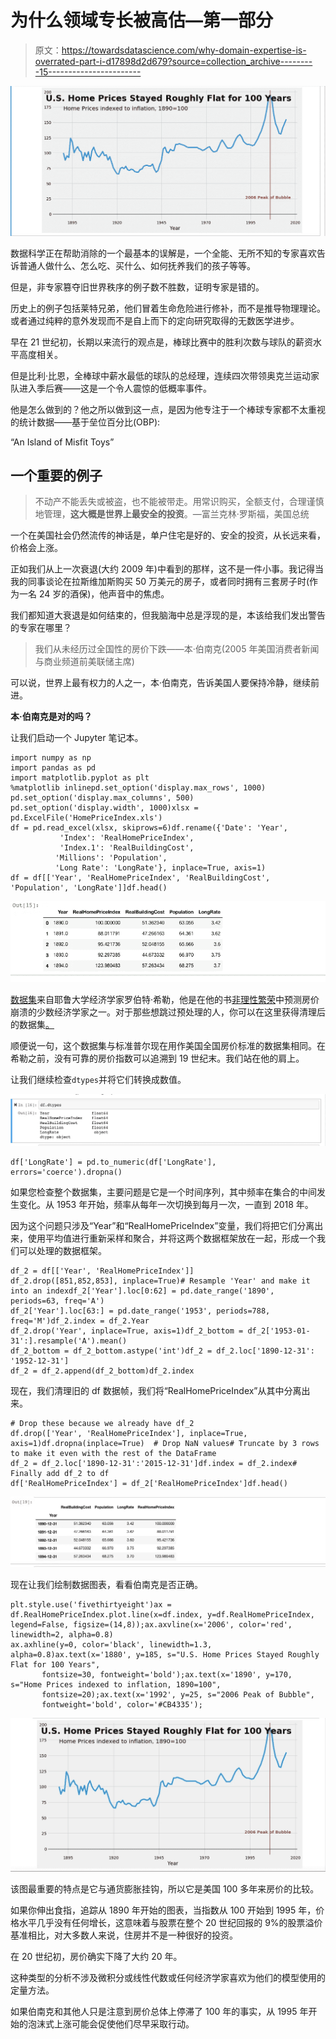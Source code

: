 # 为什么领域专长被高估—第一部分

> 原文：<https://towardsdatascience.com/why-domain-expertise-is-overrated-part-i-d17898d2d679?source=collection_archive---------15----------------------->

![](img/59f482d9931a3dc9eb3298705c713dfa.png)

数据科学正在帮助消除的一个最基本的误解是，一个全能、无所不知的专家喜欢告诉普通人做什么、怎么吃、买什么、如何抚养我们的孩子等等。

但是，非专家篡夺旧世界秩序的例子数不胜数，证明专家是错的。

历史上的例子包括莱特兄弟，他们冒着生命危险进行修补，而不是推导物理理论。或者通过纯粹的意外发现而不是自上而下的定向研究取得的无数医学进步。

早在 21 世纪初，长期以来流行的观点是，棒球比赛中的胜利次数与球队的薪资水平高度相关。

但是比利·比恩，全棒球中薪水最低的球队的总经理，连续四次带领奥克兰运动家队进入季后赛——这是一个令人震惊的低概率事件。

他是怎么做到的？他之所以做到这一点，是因为他专注于一个棒球专家都不太重视的统计数据——基于垒位百分比(OBP):

“An Island of Misfit Toys”

## 一个重要的例子

> 不动产不能丢失或被盗，也不能被带走。用常识购买，全额支付，合理谨慎地管理，**这大概是世界上最安全的投资**。—富兰克林·罗斯福，美国总统

一个在美国社会仍然流传的神话是，单户住宅是好的、安全的投资，从长远来看，价格会上涨。

正如我们从上一次衰退(大约 2009 年)中看到的那样，这不是一件小事。我记得当我的同事谈论在拉斯维加斯购买 50 万美元的房子，或者同时拥有三套房子时(作为一名 24 岁的酒保)，他声音中的焦虑。

我们都知道大衰退是如何结束的，但我脑海中总是浮现的是，本该给我们发出警告的专家在哪里？

> 我们从未经历过全国性的房价下跌——本·伯南克(2005 年美国消费者新闻与商业频道前美联储主席)

可以说，世界上最有权力的人之一，本·伯南克，告诉美国人要保持冷静，继续前进。

**本·伯南克是对的吗？**

让我们启动一个 Jupyter 笔记本。

```
import numpy as np
import pandas as pd
import matplotlib.pyplot as plt
%matplotlib inlinepd.set_option('display.max_rows', 1000)
pd.set_option('display.max_columns', 500)
pd.set_option('display.width', 1000)xlsx = pd.ExcelFile('HomePriceIndex.xls')
df = pd.read_excel(xlsx, skiprows=6)df.rename({'Date': 'Year',
           'Index': 'RealHomePriceIndex',
           'Index.1': 'RealBuildingCost',
          'Millions': 'Population',
          'Long Rate': 'LongRate'}, inplace=True, axis=1)
df = df[['Year', 'RealHomePriceIndex', 'RealBuildingCost', 'Population', 'LongRate']]df.head()
```

![](img/f213e7609656429743b3e017621d97cd.png)

[数据集](http://www.econ.yale.edu/~shiller/data.htm)来自耶鲁大学经济学家罗伯特·希勒，他是在他的书[非理性繁荣](https://www.amazon.com/Irrational-Exuberance-Revised-Expanded-Third/dp/0691173125/ref=sr_1_1?ie=UTF8&qid=1543358036&sr=8-1&keywords=irrational+exuberance+by+robert+shiller)中预测房价崩溃的少数经济学家之一。对于那些想跳过预处理的人，你可以在这里获得清理后的数据集[。](https://github.com/Captmoonshot/irrational_exuberance)

顺便说一句，这个数据集与标准普尔现在用作美国全国房价标准的数据集相同。在希勒之前，没有可靠的房价指数可以追溯到 19 世纪末。我们站在他的肩上。

让我们继续检查`dtypes`并将它们转换成数值。

![](img/01e8ea8e1a8583eae6cc4c56cebdf0d7.png)

```
df['LongRate'] = pd.to_numeric(df['LongRate'], errors='coerce').dropna()
```

如果您检查整个数据集，主要问题是它是一个时间序列，其中频率在集合的中间发生变化。从 1953 年开始，频率从每年一次切换到每月一次，一直到 2018 年。

因为这个问题只涉及“Year”和“RealHomePriceIndex”变量，我们将把它们分离出来，使用平均值进行重新采样和聚合，并将这两个数据框架放在一起，形成一个我们可以处理的数据框架。

```
df_2 = df[['Year', 'RealHomePriceIndex']]
df_2.drop([851,852,853], inplace=True)# Resample 'Year' and make it into an indexdf_2['Year'].loc[0:62] = pd.date_range('1890', periods=63, freq='A')
df_2['Year'].loc[63:] = pd.date_range('1953', periods=788, freq='M')df_2.index = df_2.Year
df_2.drop('Year', inplace=True, axis=1)df_2_bottom = df_2['1953-01-31':].resample('A').mean()
df_2_bottom = df_2_bottom.astype('int')df_2 = df_2.loc['1890-12-31': '1952-12-31']
df_2 = df_2.append(df_2_bottom)df_2.index
```

现在，我们清理旧的 df 数据帧，我们将“RealHomePriceIndex”从其中分离出来。

```
# Drop these because we already have df_2
df.drop(['Year', 'RealHomePriceIndex'], inplace=True, axis=1)df.dropna(inplace=True)  # Drop NaN values# Truncate by 3 rows to make it even with the rest of the DataFrame
df_2 = df_2.loc['1890-12-31':'2015-12-31']df.index = df_2.index# Finally add df_2 to df
df['RealHomePriceIndex'] = df_2['RealHomePriceIndex']df.head()
```

![](img/652e75fdc06e74f48d4aebaac8d0e1e5.png)

现在让我们绘制数据图表，看看伯南克是否正确。

```
plt.style.use('fivethirtyeight')ax = df.RealHomePriceIndex.plot.line(x=df.index, y=df.RealHomePriceIndex, legend=False, figsize=(14,8));ax.axvline(x='2006', color='red', linewidth=2, alpha=0.8)
ax.axhline(y=0, color='black', linewidth=1.3, alpha=0.8)ax.text(x='1880', y=185, s="U.S. Home Prices Stayed Roughly Flat for 100 Years",
       fontsize=30, fontweight='bold');ax.text(x='1890', y=170, s="Home Prices indexed to inflation, 1890=100",
       fontsize=20);ax.text(x='1992', y=25, s="2006 Peak of Bubble",
       fontweight='bold', color='#CB4335');
```

![](img/36994ea3928652188462ff85f17b6c87.png)

该图最重要的特点是它与通货膨胀挂钩，所以它是美国 100 多年来房价的比较。

如果你伸出食指，追踪从 1890 年开始的图表，当指数从 100 开始到 1995 年，价格水平几乎没有任何增长，这意味着与股票在整个 20 世纪回报的 9%的股票溢价基准相比，对大多数人来说，住房并不是一种很好的投资。

在 20 世纪初，房价确实下降了大约 20 年。

这种类型的分析不涉及微积分或线性代数或任何经济学家喜欢为他们的模型使用的定量方法。

如果伯南克和其他人只是注意到房价总体上停滞了 100 年的事实，从 1995 年开始的泡沫式上涨可能会促使他们尽早采取行动。